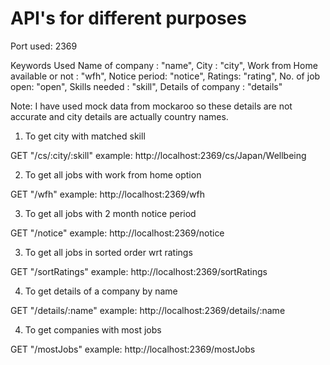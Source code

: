 # API's for different purposes

Port used: 2369

Keywords Used
Name of company : "name",
City : "city",
Work from Home available or not : "wfh",
Notice period: "notice",
Ratings: "rating",
No. of job open: "open",
Skills needed : "skill",
Details of company : "details"


Note: I have used mock data from mockaroo so these details are not accurate and city details are actually country names.

1. To get city with matched skill

GET "/cs/:city/:skill"
example: http://localhost:2369/cs/Japan/Wellbeing

2. To get all jobs with work from home option

GET "/wfh"
example: http://localhost:2369/wfh

3. To get all jobs with 2 month notice period

GET "/notice"
example: http://localhost:2369/notice


3. To get all jobs in sorted order wrt ratings

GET "/sortRatings"
example: http://localhost:2369/sortRatings

4. To get details of a company by name

GET "/details/:name"
example: http://localhost:2369/details/:name


4. To get companies with most jobs

GET "/mostJobs"
example: http://localhost:2369/mostJobs

